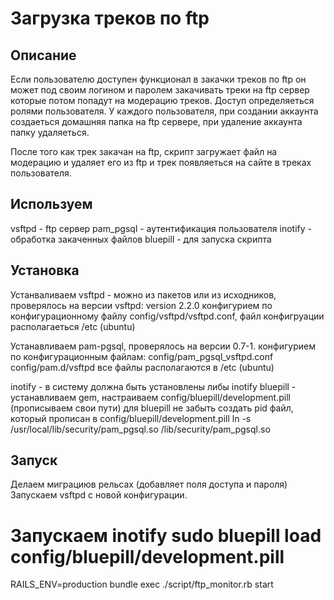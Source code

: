 Загрузка треков по ftp
======================
## Описание
 Если пользователю доступен функционал в закачки треков по ftp он может под своим логином и паролем закачивать треки на ftp сервер которые потом попадут на модерацию треков.
 Доступ определяеться ролями пользователя.
 У каждого пользователя, при создании аккаунта создаеться домашняя папка на ftp сервере, при удаление аккаунта папку удаляеться.

 После того как трек закачан на ftp, скрипт загружает файл на модерацию и удаляет его из ftp и трек появляеться на сайте в треках пользователя.

## Используем
  vsftpd - ftp сервер
  pam_pgsql - аутентификация пользователя
  inotify - обработка закаченных файлов
  bluepill - для запуска скрипта

## Установка
 Устанваливаем  vsftpd - можно из пакетов или из исходников, проверялось на версии vsftpd: version 2.2.0
 конфигурием по конфигурационному файлу config/vsftpd/vsftpd.conf, файл конфигруации располагаеться /etc (ubuntu)

 Устанавливаем pam-pgsql, проверялось на версии 0.7-1.
 конфигурием по конфигурационным файлам:
   config/pam_pgsql_vsftpd.conf
   config/pam.d/vsftpd
   все файлы располагаются в /etc (ubuntu)

 inotify - в систему должна быть установлены либы inotify
 bluepill - устанавливаем gem, настраиваем config/bluepill/development.pill (прописываем свои пути)
 для bluepill не забыть создать pid файл, который прописан в config/bluepill/development.pill
 ln -s /usr/local/lib/security/pam_pgsql.so /lib/security/pam_pgsql.so


## Запуск
 Делаем миграциюв рельсах (добавляет поля доступа и пароля)
 Запускаем vsftpd с новой конфигурации.
 # Запускаем inotify sudo bluepill load config/bluepill/development.pill
 RAILS_ENV=production bundle exec ./script/ftp_monitor.rb start




